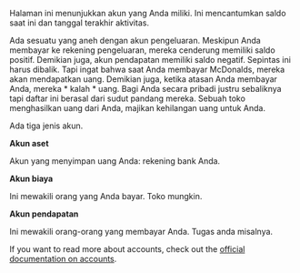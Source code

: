 Halaman ini menunjukkan akun yang Anda miliki. Ini mencantumkan saldo saat ini dan tanggal terakhir aktivitas.

Ada sesuatu yang aneh dengan akun pengeluaran. Meskipun Anda membayar ke rekening pengeluaran, mereka cenderung memiliki saldo positif. Demikian juga, akun pendapatan memiliki saldo negatif. Sepintas ini harus dibalik. Tapi ingat bahwa saat Anda membayar McDonalds, mereka akan mendapatkan </em> uang. Demikian juga, ketika atasan Anda membayar Anda, mereka * kalah * uang. Bagi Anda secara pribadi justru sebaliknya tapi daftar ini berasal dari sudut pandang mereka. Sebuah toko menghasilkan uang dari Anda, majikan kehilangan uang untuk Anda.

Ada tiga jenis akun.

**Akun aset**

Akun yang menyimpan uang Anda: rekening bank Anda.

**Akun biaya**

Ini mewakili orang yang Anda bayar. Toko mungkin.

**Akun pendapatan**

Ini mewakili orang-orang yang membayar Anda. Tugas anda misalnya.

If you want to read more about accounts, check out the [official documentation on accounts](https://firefly-iii.readthedocs.io/en/latest/concepts/accounts.html).